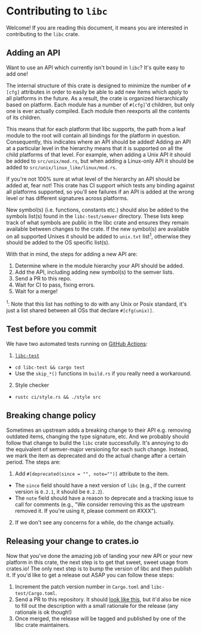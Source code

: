 # Contributing to `libc`

Welcome! If you are reading this document, it means you are interested in contributing
to the `libc` crate.

## Adding an API

Want to use an API which currently isn't bound in `libc`? It's quite easy to add
one!

The internal structure of this crate is designed to minimize the number of
`#[cfg]` attributes in order to easily be able to add new items which apply
to all platforms in the future. As a result, the crate is organized
hierarchically based on platform. Each module has a number of `#[cfg]`'d
children, but only one is ever actually compiled. Each module then reexports all
the contents of its children.

This means that for each platform that libc supports, the path from a
leaf module to the root will contain all bindings for the platform in question.
Consequently, this indicates where an API should be added! Adding an API at a
particular level in the hierarchy means that it is supported on all the child
platforms of that level. For example, when adding a Unix API it should be added
to `src/unix/mod.rs`, but when adding a Linux-only API it should be added to
`src/unix/linux_like/linux/mod.rs`.

If you're not 100% sure at what level of the hierarchy an API should be added
at, fear not! This crate has CI support which tests any binding against all
platforms supported, so you'll see failures if an API is added at the wrong
level or has different signatures across platforms.

New symbol(s) (i.e. functions, constants etc.) should also be added to the
symbols list(s) found in the `libc-test/semver` directory. These lists keep
track of what symbols are public in the libc crate and ensures they remain
available between changes to the crate. If the new symbol(s) are available on
all supported Unixes it should be added to `unix.txt` list<sup>1</sup>,
otherwise they should be added to the OS specific list(s).

With that in mind, the steps for adding a new API are:

1. Determine where in the module hierarchy your API should be added.
2. Add the API, including adding new symbol(s) to the semver lists.
3. Send a PR to this repo.
4. Wait for CI to pass, fixing errors.
5. Wait for a merge!

<sup>1</sup>: Note that this list has nothing to do with any Unix or Posix
standard, it's just a list shared between all OSs that declare `#[cfg(unix)]`.

## Test before you commit

We have two automated tests running on [GitHub Actions](https://github.com/rust-lang/libc/actions):

1. [`libc-test`](https://github.com/gnzlbg/ctest)
  - `cd libc-test && cargo test`
  - Use the `skip_*()` functions in `build.rs` if you really need a workaround.
2. Style checker
  - `rustc ci/style.rs && ./style src`

## Breaking change policy

Sometimes an upstream adds a breaking change to their API e.g. removing outdated items,
changing the type signature, etc. And we probably should follow that change to build the
`libc` crate successfully. It's annoying to do the equivalent of semver-major versioning
for each such change. Instead, we mark the item as deprecated and do the actual change
after a certain period. The steps are:

1. Add `#[deprecated(since = "", note="")]` attribute to the item.
  - The `since` field should have a next version of `libc`
    (e.g., if the current version is `0.2.1`, it should be `0.2.2`).
  - The `note` field should have a reason to deprecate and a tracking issue to call for comments
    (e.g., "We consider removing this as the upstream removed it.
    If you're using it, please comment on #XXX").
2. If we don't see any concerns for a while, do the change actually.

## Releasing your change to crates.io

Now that you've done the amazing job of landing your new API or your new
platform in this crate, the next step is to get that sweet, sweet usage from
crates.io! The only next step is to bump the version of libc and then publish
it. If you'd like to get a release out ASAP you can follow these steps:

1. Increment the patch version number in `Cargo.toml` and `libc-test/Cargo.toml`.
1. Send a PR to this repository. It should [look like this][example-pr], but it'd
   also be nice to fill out the description with a small rationale for the
   release (any rationale is ok though!)
1. Once merged, the release will be tagged and published by one of the libc crate
   maintainers.

[example-pr]: https://github.com/rust-lang/libc/pull/2120
